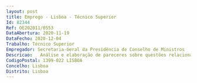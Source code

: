 ```yaml
--- 
layout: post
title: Emprego - Lisboa - Técnico Superior
Id: 82344
Ref: OE202011/0553
DataAbertura: 2020-11-19
DataFecho: 2020-12-04
Trabalho: Técnico Superior
Empregador: Secretaria-Geral da Presidência de Conselho de Ministros
Descricao:   Análise e elaboração de pareceres sobre questões relacionadas com contratação pública e o regime da realização da despesa   Condução de procedimentos de contratação pública para a SGPCM, gabinetes de membros do Governo e demais entidades a quem a SGPCM presta apoio   Participação em júris de procedimentos de aquisição de bens e serviços e empreitadas   Condução de procedimentos centralizados, no âmbito das funções de Unidade Ministerial de Compras, que inclui a) Coordenação do levantamento de necessidades junto das entidades adquirentes b) Preparação, elaboração e instrução de pedidos de parecer e autorização a submeter a diversas entidades no âmbito da contratação de bens e serviços e da realização da despesa c) Elaboração de peças do procedimento, informações e diversas notificações e comunicações no decorrer dos procedimentos de contratação pública.
CodigoPostal: 1399-022 LISBOA
Concelho: Lisboa
Distrito: Lisboa
--- 
```

